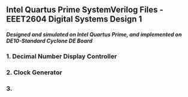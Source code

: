 ## Intel Quartus Prime SystemVerilog Files - EEET2604 Digital Systems Design 1

##### Designed and simulated on Intel Quartus Prime, and implemented on DE10-Standard Cyclone DE Board

### 1. Decimal Number Display Controller

### 2. Clock Generator

### 3. 
